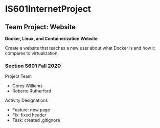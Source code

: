 # IS601InternetProject
## Team Project: Website

**Docker, Linux, and Containerization Website**

Create a website that teaches a new user about what Docker is and how it compares to virtualization.


### Section S601 Fall 2020
Project Team
- Corey Williams
- Roberto Rutherford

Activity Designations
- Feature: new page
- Fix: fixed header
- Task: created .gitignore